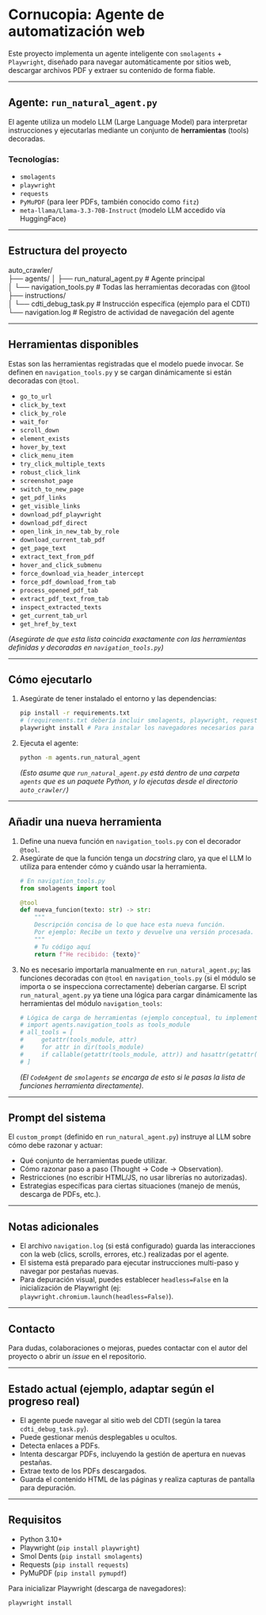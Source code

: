 # Cornucopia: Agente de automatización web

Este proyecto implementa un agente inteligente con `smolagents` + `Playwright`, diseñado para navegar automáticamente por sitios web, descargar archivos PDF y extraer su contenido de forma fiable.

---

## Agente: `run_natural_agent.py`

El agente utiliza un modelo LLM (Large Language Model) para interpretar instrucciones y ejecutarlas mediante un conjunto de **herramientas** (tools) decoradas.

### Tecnologías:
- `smolagents`
- `playwright`
- `requests`
- `PyMuPDF` (para leer PDFs, también conocido como `fitz`)
- `meta-llama/Llama-3.3-70B-Instruct` (modelo LLM accedido vía HuggingFace)

---

## Estructura del proyecto

auto_crawler/    
├── agents/ 
│   ├── run_natural_agent.py  # Agente principal  
│   └── navigation_tools.py   # Todas las herramientas decoradas con @tool  
├── instructions/  
│   └── cdti_debug_task.py    # Instrucción específica (ejemplo para el CDTI)
└── navigation.log            # Registro de actividad de navegación del agente

---

## Herramientas disponibles

Estas son las herramientas registradas que el modelo puede invocar. Se definen en `navigation_tools.py` y se cargan dinámicamente si están decoradas con `@tool`.

* `go_to_url`
* `click_by_text`
* `click_by_role`
* `wait_for`
* `scroll_down`
* `element_exists`
* `hover_by_text`
* `click_menu_item`
* `try_click_multiple_texts`
* `robust_click_link`
* `screenshot_page`
* `switch_to_new_page`
* `get_pdf_links`
* `get_visible_links`
* `download_pdf_playwright`
* `download_pdf_direct` 
* `open_link_in_new_tab_by_role`
* `download_current_tab_pdf`
* `get_page_text`
* `extract_text_from_pdf`
* `hover_and_click_submenu`
* `force_download_via_header_intercept`
* `force_pdf_download_from_tab`
* `process_opened_pdf_tab`
* `extract_pdf_text_from_tab`
* `inspect_extracted_texts`
* `get_current_tab_url`
* `get_href_by_text`

*(Asegúrate de que esta lista coincida exactamente con las herramientas definidas y decoradas en `navigation_tools.py`)*

---

## Cómo ejecutarlo

1.  Asegúrate de tener instalado el entorno y las dependencias:
    ```bash
    pip install -r requirements.txt 
    # (requirements.txt debería incluir smolagents, playwright, requests, PyMuPDF)
    playwright install # Para instalar los navegadores necesarios para Playwright
    ```

2.  Ejecuta el agente:
    ```bash
    python -m agents.run_natural_agent
    ```
    *(Esto asume que `run_natural_agent.py` está dentro de una carpeta `agents` que es un paquete Python, y lo ejecutas desde el directorio `auto_crawler/`)*

---

## Añadir una nueva herramienta

1.  Define una nueva función en `navigation_tools.py` con el decorador `@tool`.
2.  Asegúrate de que la función tenga un *docstring* claro, ya que el LLM lo utiliza para entender cómo y cuándo usar la herramienta.
    ```python
    # En navigation_tools.py
    from smolagents import tool

    @tool
    def nueva_funcion(texto: str) -> str:
        """
        Descripción concisa de lo que hace esta nueva función.
        Por ejemplo: Recibe un texto y devuelve una versión procesada.
        """
        # Tu código aquí
        return f"He recibido: {texto}"
    ```
3.  No es necesario importarla manualmente en `run_natural_agent.py`; las funciones decoradas con `@tool` en `navigation_tools.py` (si el módulo se importa o se inspecciona correctamente) deberían cargarse. El script `run_natural_agent.py` ya tiene una lógica para cargar dinámicamente las herramientas del módulo `navigation_tools`:
    ```python
    # Lógica de carga de herramientas (ejemplo conceptual, tu implementación puede variar)
    # import agents.navigation_tools as tools_module
    # all_tools = [
    #     getattr(tools_module, attr)
    #     for attr in dir(tools_module)
    #     if callable(getattr(tools_module, attr)) and hasattr(getattr(tools_module, attr), "__tool_name__")
    # ]
    ```
    *(El `CodeAgent` de `smolagents` se encarga de esto si le pasas la lista de funciones herramienta directamente).*

---

## Prompt del sistema

El `custom_prompt` (definido en `run_natural_agent.py`) instruye al LLM sobre cómo debe razonar y actuar:
* Qué conjunto de herramientas puede utilizar.
* Cómo razonar paso a paso (Thought -> Code -> Observation).
* Restricciones (no escribir HTML/JS, no usar librerías no autorizadas).
* Estrategias específicas para ciertas situaciones (manejo de menús, descarga de PDFs, etc.).

---

## Notas adicionales

* El archivo `navigation.log` (si está configurado) guarda las interacciones con la web (clics, scrolls, errores, etc.) realizadas por el agente.
* El sistema está preparado para ejecutar instrucciones multi-paso y navegar por pestañas nuevas.
* Para depuración visual, puedes establecer `headless=False` en la inicialización de Playwright (ej: `playwright.chromium.launch(headless=False)`).

---

## Contacto

Para dudas, colaboraciones o mejoras, puedes contactar con el autor del proyecto o abrir un *issue* en el repositorio.

---

## Estado actual (ejemplo, adaptar según el progreso real)

* El agente puede navegar al sitio web del CDTI (según la tarea `cdti_debug_task.py`).
* Puede gestionar menús desplegables u ocultos.
* Detecta enlaces a PDFs.
* Intenta descargar PDFs, incluyendo la gestión de apertura en nuevas pestañas.
* Extrae texto de los PDFs descargados.
* Guarda el contenido HTML de las páginas y realiza capturas de pantalla para depuración.

---

## Requisitos

* Python 3.10+
* Playwright (`pip install playwright`)
* Smol Dents (`pip install smolagents`)
* Requests (`pip install requests`)
* PyMuPDF (`pip install pymupdf`)

Para inicializar Playwright (descarga de navegadores):
```bash
playwright install